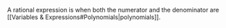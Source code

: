 A rational expression is when both the numerator and the denominator are [[Variables & Expressions#Polynomials|polynomials]].